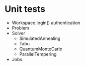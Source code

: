 # Unit tests

- Workspace.login() authentication
- Problem
- Solver
  - SimulatedAnnealing
  - Tabu
  - QuantumMonteCarlo
  - ParallelTempering
- Jobs


